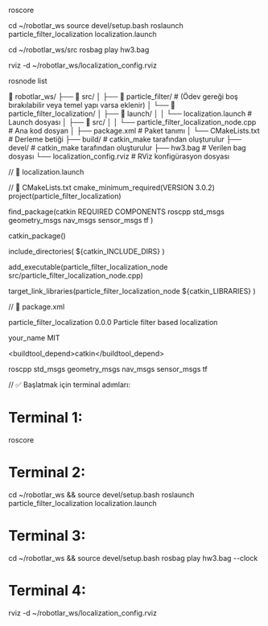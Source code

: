 roscore


cd ~/robotlar_ws
source devel/setup.bash
roslaunch particle_filter_localization localization.launch


cd ~/robotlar_ws/src
rosbag play hw3.bag


rviz -d ~/robotlar_ws/localization_config.rviz


rosnode list


📁 robotlar_ws/
├── 📁 src/
│   ├── 📁 particle_filter/                        # (Ödev gereği boş bırakılabilir veya temel yapı varsa eklenir)
│   └── 📁 particle_filter_localization/
│       ├── 📁 launch/
│       │   └── localization.launch                # Launch dosyası
│       ├── 📁 src/
│       │   └── particle_filter_localization_node.cpp  # Ana kod dosyan
│       ├── package.xml                           # Paket tanımı
│       └── CMakeLists.txt                        # Derleme betiği
├── build/                                        # catkin_make tarafından oluşturulur
├── devel/                                        # catkin_make tarafından oluşturulur
├── hw3.bag                                       # Verilen bag dosyası
└── localization_config.rviz                      # RViz konfigürasyon dosyası


// 📄 localization.launch
<launch>
    <param name="use_sim_time" value="true"/>
    <node pkg="particle_filter_localization" 
          type="particle_filter_localization_node" 
          name="particle_filter_node" 
          output="screen"/>
</launch>


// 📄 CMakeLists.txt
cmake_minimum_required(VERSION 3.0.2)
project(particle_filter_localization)

find_package(catkin REQUIRED COMPONENTS
  roscpp
  std_msgs
  geometry_msgs
  nav_msgs
  sensor_msgs
  tf
)

catkin_package()

include_directories(
  ${catkin_INCLUDE_DIRS}
)

add_executable(particle_filter_localization_node src/particle_filter_localization_node.cpp)

target_link_libraries(particle_filter_localization_node
  ${catkin_LIBRARIES}
)


// 📄 package.xml
<?xml version="1.0"?>
<package format="2">
  <name>particle_filter_localization</name>
  <version>0.0.0</version>
  <description>Particle filter based localization</description>

  <maintainer email="you@example.com">your_name</maintainer>
  <license>MIT</license>

  <buildtool_depend>catkin</buildtool_depend>

  <depend>roscpp</depend>
  <depend>std_msgs</depend>
  <depend>geometry_msgs</depend>
  <depend>nav_msgs</depend>
  <depend>sensor_msgs</depend>
  <depend>tf</depend>

  <export></export>
</package>


// ✅ Başlatmak için terminal adımları:
# Terminal 1:
roscore

# Terminal 2:
cd ~/robotlar_ws && source devel/setup.bash
roslaunch particle_filter_localization localization.launch

# Terminal 3:
cd ~/robotlar_ws && source devel/setup.bash
rosbag play hw3.bag --clock

# Terminal 4:
rviz -d ~/robotlar_ws/localization_config.rviz
